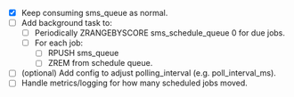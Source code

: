 - [x] Keep consuming sms_queue as normal.
- [ ] Add background task to:
    - [ ] Periodically ZRANGEBYSCORE sms_schedule_queue 0 <now> for due jobs.
    - [ ] For each job:
        - [ ] RPUSH sms_queue
        - [ ] ZREM from schedule queue.
- [ ] (optional) Add config to adjust polling_interval (e.g. poll_interval_ms).
- [ ] Handle metrics/logging for how many scheduled jobs moved.
